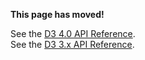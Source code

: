 **This page has moved!**

See the [D3 4.0 API Reference](https://github.com/d3/d3/blob/master/API.md).
<br>See the [D3 3.x API Reference](https://github.com/d3/d3-3.x-api-reference/blob/master/Layouts.md).
